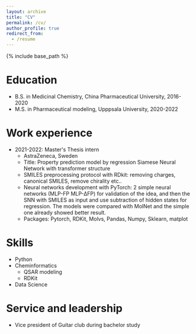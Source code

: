```yaml
---
layout: archive
title: "CV"
permalink: /cv/
author_profile: true
redirect_from:
  - /resume
---
```


{% include base_path %}

Education
======
* B.S. in Medicinal Chemistry, China Pharmaceutical University, 2016-2020
* M.S. in Pharmaceutical modeling, Upppsala University, 2020-2022


Work experience
======
* 2021-2022: Master's Thesis intern
  * AstraZeneca, Sweden
  * Title: Property prediction model by regression Siamese Neural Network with transformer structure
  * SMILES preprocessing protocol with RDkit: removing charges, canonical SMILES, remove chirality etc..
  * Neural networks development with PyTorch: 2 simple neural networks (MLP-FP MLP-∆FP) for validation of the idea, and then the SNN with SMILES as input and use subtraction of hidden states for regression. The models were compared with MolNet and the simple one already showed better result.
  * Packages: Pytorch, RDKit, Molvs, Pandas, Numpy, Sklearn, matplot
  
Skills
======
* Python
* Cheminformatics
  * QSAR modeling
  * RDKit
* Data Science

    
Service and leadership
======
* Vice president of Guitar club during bachelor study
